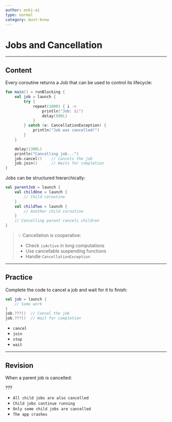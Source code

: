 ```yaml
---
author: enki-ai
type: normal
category: must-know
---
```


# Jobs and Cancellation

---
## Content

Every coroutine returns a Job that can be used to control its lifecycle:

```kotlin
fun main() = runBlocking {
    val job = launch {
        try {
            repeat(1000) { i ->
                println("Job: $i")
                delay(500L)
            }
        } catch (e: CancellationException) {
            println("Job was cancelled!")
        }
    }

    delay(1300L)
    println("Cancelling job...")
    job.cancel()    // Cancels the job
    job.join()      // Waits for completion
}
```

Jobs can be structured hierarchically:

```kotlin
val parentJob = launch {
    val childOne = launch {
        // Child coroutine
    }
    val childTwo = launch {
        // Another child coroutine
    }
    // Cancelling parent cancels children
}
```

> 💡 Cancellation is cooperative:
> - Check `isActive` in long computations
> - Use cancellable suspending functions
> - Handle `CancellationException`
---

## Practice

Complete the code to cancel a job and wait for it to finish:

```kotlin
val job = launch {
    // Some work
}
job.???()  // Cancel the job
job.???()  // Wait for completion
```

- `cancel`
- `join`
- `stop`
- `wait`

---

## Revision

When a parent job is cancelled:

???

- `All child jobs are also cancelled`
- `Child jobs continue running`
- `Only some child jobs are cancelled`
- `The app crashes`
